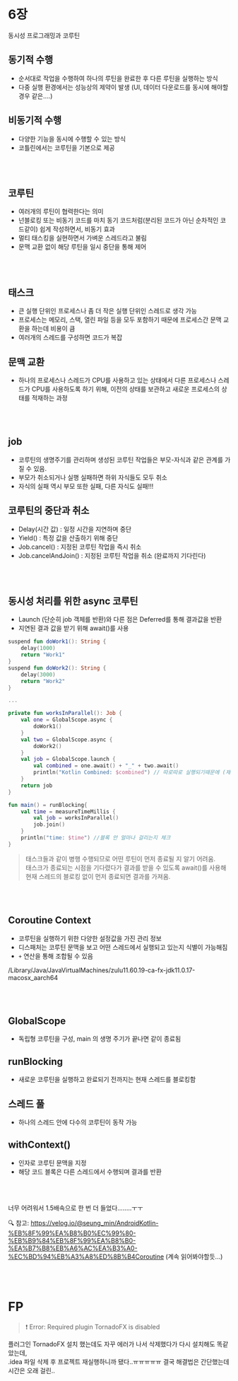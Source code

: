 # 6장

동시성 프로그래밍과 코루틴

## 동기적 수행

- 순서대로 작업을 수행하여 하나의 루틴을 완료한 후 다른 루틴을 실행하는 방식
- 다중 실행 환경에서는 성능상의 제약이 발생 (UI, 데이터 다운로드를 동시에 해야할 경우 같은....)

## 비동기적 수행

- 다양한 기능을 동시에 수행할 수 있는 방식
- 코틀린에서는 코루틴을 기본으로 제공

<br></br>

## 코루틴

- 여러개의 루틴이 협력한다는 의미
- 넌블로킹 또는 비동기 코드를 마치 동기 코드처럼(분리된 코드가 아닌 순차적인 코드같이) 쉽게 작성하면서, 비동기 효과 
- 멀티 태스킹을 실현하면서 가벼운 스레드라고 불림
- 문맥 교환 없이 해당 루틴을 일시 중단을 통해 제어

<br></br>

## 태스크

- 큰 실행 단위인 프로세스나 좀 더 작은 실행 단위인 스레드로 생각 가능
- 프로세스는 메모리, 스택, 열린 파일 등을 모두 포함하기 때문에 프로세스간 문맥 교환을 하는데 비용이 큼
- 여러개의 스레드를 구성하면 코드가 복잡

## 문맥 교환

- 하나의 프로세스나 스레드가 CPU를 사용하고 있는 상태에서 다른 프로세스나 스레드가 CPU를 사용하도록 하기 위해, 이전의 상태를 보관하고 새로운 프로세스의 상태를 적재하는 과정

<br></br>

## job

- 코루틴의 생명주기를 관리하며 생성된 코루틴 작업들은 부모-자식과 같은 관계를 가질 수 있음.
- 부모가 취소되거나 실행 실패하면 하위 자식들도 모두 취소
- 자식의 실패 역시 부모 또한 실패, 다른 자식도 실패!!! 

## 코루틴의 중단과 취소

- Delay(시간 값) : 일정 시간을 지연하며 중단
- Yield() : 특정 값을 산출하기 위해 중단
- Job.cancel() : 지정된 코루틴 작업을 즉시 취소
- Job.cancelAndJoin() : 지정된 코루틴 작업을 취소 (완료까지 기다린다)

<br></br>

## 동시성 처리를 위한 async 코루틴

- Launch (단순히 job 객체를 반환)와 다른 점은 Deferred를 통해 결과값을 반환
- 지연된 결과 값을 받기 위해 await()를 사용

```kotlin
suspend fun doWork1(): String {
    delay(1000)
    return "Work1"
}
suspend fun doWork2(): String {
    delay(3000)
    return "Work2"
}

...

private fun worksInParallel(): Job {
    val one = GlobalScope.async {
        doWork1()
    }
    val two = GlobalScope.async {
        doWork2()
    }
    val job = GlobalScope.launch {
        val combined = one.await() + "_" + two.await()
        println("Kotlin Combined: $combined") // 따로따로 실행되기때문에 (제일 긴 시간인)3초가 걸린다.
    }
    return job
}

fun main() = runBlocking{
    val time = measureTimeMillis {
        val job = worksInParallel()
        job.join()
    }
    println("time: $time") //블록 안 얼마나 걸리는지 체크
}
```

> 태스크들과 같이 병행 수행되므로 어떤 루틴이 먼저 종료될 지 알기 어려움.  
> 태스크가 종료되는 시점을 기다렸다가 결과를 받을 수 있도록 await()를 사용해 현재 스레드의 블로킹 없이 먼저 종료되면 결과를 가져옴.

<br></br>

## Coroutine Context

- 코루틴을 실행하기 위한 다양한 설정값을 가진 관리 정보
- 디스패처는 코루틴 문맥을 보고 어떤 스레드에서 실행되고 있는지 식별이 가능해짐
- `+` 연산을 통해 조합될 수 있음

/Library/Java/JavaVirtualMachines/zulu11.60.19-ca-fx-jdk11.0.17-macosx_aarch64

<br></br>

## GlobalScope

- 독립형 코루틴을 구성, main 의 생명 주기가 끝나면 같이 종료됨

## runBlocking

- 새로운 코루틴을 실행하고 완료되기 전까지는 현재 스레드를 블로킹함

## 스레드 풀

- 하나의 스레드 안에 다수의 코루틴이 동작 가능

## withContext()

- 인자로 코루틴 문맥을 지정
- 해당 코드 블록은 다른 스레드에서 수행되며 결과를 반환

<br></br>

너무 어려워서 1.5배속으로 한 번 더 들었다........ㅜㅜ  

🔍 참고: https://velog.io/@seung_min/AndroidKotlin-%EB%8F%99%EA%B8%B0%EC%99%80-%EB%B9%84%EB%8F%99%EA%B8%B0-%EA%B7%B8%EB%A6%AC%EA%B3%A0-%EC%BD%94%EB%A3%A8%ED%8B%B4Coroutine (계속 읽어봐야할듯...)

<br></br>

# FP

> ❗️ Error: Required plugin TornadoFX is disabled

플러그인 TornadoFX 설치 했는데도 자꾸 에러가 나서 삭제했다가 다시 설치해도 똑같았는데,  
.idea 파일 삭제 후 프로젝트 재실행하니까 됐다..ㅠㅠㅠㅠㅠ 결국 해결법은 간단했는데 시간은 오래 걸린..

